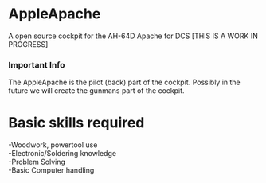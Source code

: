 # AppleApache
A open source cockpit for the AH-64D Apache for DCS [THIS IS A WORK IN PROGRESS]

### Important Info
The AppleApache is the pilot (back) part of the cockpit. Possibly in the future we will create the gunmans part of the cockpit. 
# Basic skills required
-Woodwork, powertool use <br/>
-Electronic/Soldering knowledge <br/>
-Problem Solving <br/>
-Basic Computer handling


